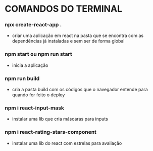 # COMANDOS DO TERMINAL

### npx create-react-app .
- criar uma aplicação em react na pasta que se encontra com as dependências já instaladas e sem ser de forma global
### npm start ou npm run start
- inicia a aplicação
### npm run build
- cria a pasta build com os códigos que o navegador entende para quando for feito o deploy
### npm i react-input-mask
- instalar uma lib que cria máscaras para inputs
### npm i react-rating-stars-component
- instalar uma lib do react com estrelas para avaliação
